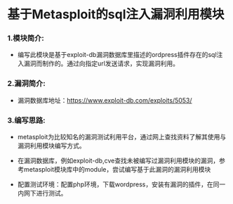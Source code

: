 基于Metasploit的sql注入漏洞利用模块
===================================

### **1.模块简介:**

-   编写此模块是基于exploit-db漏洞数据库里描述的ordpress插件存在的sql注入漏洞而制作的。通过向指定url发送请求，实现漏洞利用。

### **2.漏洞简介​:**

-   漏洞数据库地址：https://www.exploit-db.com/exploits/5053/

### **3.编写思路​:**

-   metasploit为比较知名的漏洞测试利用平台，通过网上查找资料了解其使用与漏洞利用模块编写方式。

-   在漏洞数据库，例如exploit-db,cve查找未被编写过漏洞利用模块的漏洞，参考metasploit模块库中的module，尝试编写基于此漏洞的漏洞利用模块

-   配置测试环境：配置php环境，下载wordpress，安装有漏洞的插件，在同一内网下进行测试。
